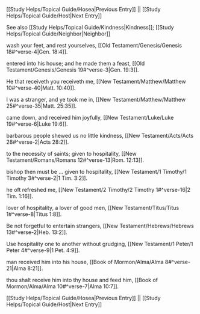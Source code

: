 [[Study Helps/Topical Guide/Hosea|Previous Entry]]  ||  [[Study Helps/Topical Guide/Host|Next Entry]]

 See also [[Study Helps/Topical Guide/Kindness|Kindness]]; [[Study Helps/Topical Guide/Neighbor|Neighbor]]

 wash your feet, and rest yourselves, [[Old Testament/Genesis/Genesis 18#^verse-4|Gen. 18:4]].

 entered into his house; and he made them a feast, [[Old Testament/Genesis/Genesis 19#^verse-3|Gen. 19:3]].

 He that receiveth you receiveth me, [[New Testament/Matthew/Matthew 10#^verse-40|Matt. 10:40]].

 I was a stranger, and ye took me in, [[New Testament/Matthew/Matthew 25#^verse-35|Matt. 25:35]].

 came down, and received him joyfully, [[New Testament/Luke/Luke 19#^verse-6|Luke 19:6]].

 barbarous people shewed us no little kindness, [[New Testament/Acts/Acts 28#^verse-2|Acts 28:2]].

 to the necessity of saints; given to hospitality, [[New Testament/Romans/Romans 12#^verse-13|Rom. 12:13]].

 bishop then must be ... given to hospitality, [[New Testament/1 Timothy/1 Timothy 3#^verse-2|1 Tim. 3:2]].

 he oft refreshed me, [[New Testament/2 Timothy/2 Timothy 1#^verse-16|2 Tim. 1:16]].

 lover of hospitality, a lover of good men, [[New Testament/Titus/Titus 1#^verse-8|Titus 1:8]].

 Be not forgetful to entertain strangers, [[New Testament/Hebrews/Hebrews 13#^verse-2|Heb. 13:2]].

 Use hospitality one to another without grudging, [[New Testament/1 Peter/1 Peter 4#^verse-9|1 Pet. 4:9]].

 man received him into his house, [[Book of Mormon/Alma/Alma 8#^verse-21|Alma 8:21]].

 thou shalt receive him into thy house and feed him, [[Book of Mormon/Alma/Alma 10#^verse-7|Alma 10:7]].

[[Study Helps/Topical Guide/Hosea|Previous Entry]]  ||  [[Study Helps/Topical Guide/Host|Next Entry]]